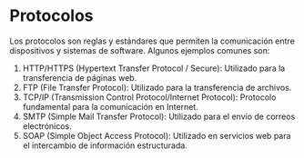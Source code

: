 # Protocolos
Los protocolos son reglas y estándares que permiten la comunicación entre dispositivos y sistemas de software. Algunos ejemplos comunes son:

1. HTTP/HTTPS (Hypertext Transfer Protocol / Secure): Utilizado para la transferencia de páginas web.
2. FTP (File Transfer Protocol): Utilizado para la transferencia de archivos.
3. TCP/IP (Transmission Control Protocol/Internet Protocol): Protocolo fundamental para la comunicación en Internet.
4. SMTP (Simple Mail Transfer Protocol): Utilizado para el envío de correos electrónicos.
5. SOAP (Simple Object Access Protocol): Utilizado en servicios web para el intercambio de información estructurada.

